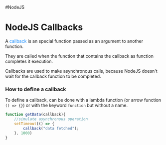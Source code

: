 #NodeJS 

# NodeJS Callbacks

A <span style="color:DodgerBlue;">callback</span> is an special function passed as an argument to another function. 

They are called when the function that contains the callback as function completes it execution. 

Callbacks are used to make asynchronous calls, because NodeJS doesn't wait for the callback function to be completed. 


### How to define a callback

To define a callback, can be done with a lambda function (or arrow function `() => {}`) or with the keyword `function` but without a name. 

```js
function getData(callback){
	//simulate asynchronous operation 
	setTimeout(() => {
		callback("data fetched"); 
	}, 1000)
}
```

